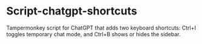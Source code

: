 # Script-chatgpt-shortcuts
Tampermonkey script for ChatGPT that adds two keyboard shortcuts: Ctrl+I toggles temporary chat mode, and Ctrl+B shows or hides the sidebar.
